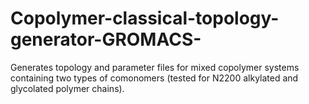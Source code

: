 # Copolymer-classical-topology-generator-GROMACS-
Generates topology and parameter files for mixed copolymer systems containing two types of comonomers (tested for N2200 alkylated and glycolated polymer chains).

